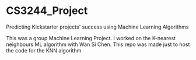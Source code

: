 # CS3244_Project
Predicting Kickstarter projects' success using Machine Learning Algorithms

This was a group Machine Learning Project. I worked on the K-nearest neighbours ML algorithm with Wan Si Chen. This repo was made just to host the code for the KNN algorithm. 
